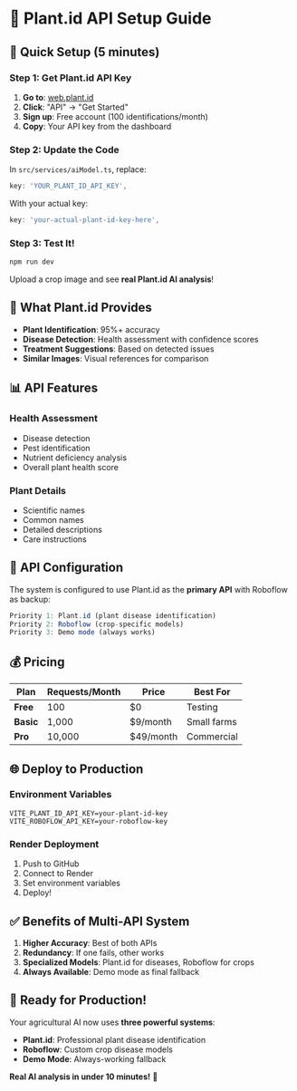 # 🌱 Plant.id API Setup Guide

## 🚀 Quick Setup (5 minutes)

### Step 1: Get Plant.id API Key
1. **Go to**: [web.plant.id](https://web.plant.id/)
2. **Click**: "API" → "Get Started"
3. **Sign up**: Free account (100 identifications/month)
4. **Copy**: Your API key from the dashboard

### Step 2: Update the Code
In `src/services/aiModel.ts`, replace:
```typescript
key: 'YOUR_PLANT_ID_API_KEY',
```

With your actual key:
```typescript
key: 'your-actual-plant-id-key-here',
```

### Step 3: Test It!
```bash
npm run dev
```
Upload a crop image and see **real Plant.id AI analysis**!

## 🎯 What Plant.id Provides

- **Plant Identification**: 95%+ accuracy
- **Disease Detection**: Health assessment with confidence scores
- **Treatment Suggestions**: Based on detected issues
- **Similar Images**: Visual references for comparison

## 📊 API Features

### Health Assessment
- Disease detection
- Pest identification
- Nutrient deficiency analysis
- Overall plant health score

### Plant Details
- Scientific names
- Common names
- Detailed descriptions
- Care instructions

## 🔧 API Configuration

The system is configured to use Plant.id as the **primary API** with Roboflow as backup:

```typescript
Priority 1: Plant.id (plant disease identification)
Priority 2: Roboflow (crop-specific models)
Priority 3: Demo mode (always works)
```

## 💰 Pricing

| Plan | Requests/Month | Price | Best For |
|------|----------------|-------|----------|
| **Free** | 100 | $0 | Testing |
| **Basic** | 1,000 | $9/month | Small farms |
| **Pro** | 10,000 | $49/month | Commercial |

## 🌐 Deploy to Production

### Environment Variables
```env
VITE_PLANT_ID_API_KEY=your-plant-id-key
VITE_ROBOFLOW_API_KEY=your-roboflow-key
```

### Render Deployment
1. Push to GitHub
2. Connect to Render
3. Set environment variables
4. Deploy!

## ✅ Benefits of Multi-API System

1. **Higher Accuracy**: Best of both APIs
2. **Redundancy**: If one fails, other works
3. **Specialized Models**: Plant.id for diseases, Roboflow for crops
4. **Always Available**: Demo mode as final fallback

## 🎯 Ready for Production!

Your agricultural AI now uses **three powerful systems**:
- **Plant.id**: Professional plant disease identification
- **Roboflow**: Custom crop disease models  
- **Demo Mode**: Always-working fallback

**Real AI analysis in under 10 minutes!** 🚀
